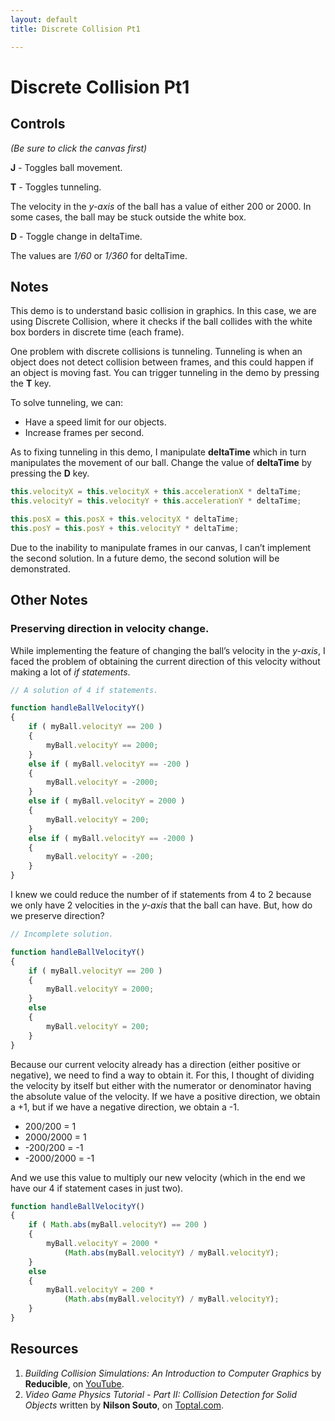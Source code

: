 ```yaml
---
layout: default
title: Discrete Collision Pt1

---
```


# Discrete Collision Pt1

<html>
<canvas id = "gameCanvas" width = "740" height = "480"></canvas>
    <script type = "application/javascript" src = "/assets/js/discreteCollision.js"> </script>
</html>

## Controls
_(Be sure to click the canvas first)_

**J** - Toggles ball movement.

**T** - Toggles tunneling.

The velocity in the _y-axis_ of the ball has a value of either 200 or 2000.
In some cases, the ball may be stuck outside the white box.

**D** - Toggle change in deltaTime. 

The values are _1/60_ or _1/360_ for deltaTime.

## Notes
This demo is to understand basic collision in graphics. In this case, we are using Discrete
Collision, where it checks if the ball collides with the white box borders in discrete time
(each frame).

One problem with discrete collisions is tunneling. Tunneling is when an object does not detect
collision between frames, and this could happen if an object is moving fast. You can trigger
tunneling in the demo by pressing the **T** key.

To solve tunneling, we can:
* Have a speed limit for our objects.
* Increase frames per second.

As to fixing tunneling in this demo, I manipulate **deltaTime** which in turn manipulates the
movement of our ball. Change the value of **deltaTime** by pressing the **D** key.

``` js
this.velocityX = this.velocityX + this.accelerationX * deltaTime;
this.velocityY = this.velocityY + this.accelerationY * deltaTime;

this.posX = this.posX + this.velocityX * deltaTime;
this.posY = this.posY + this.velocityY * deltaTime;
```

Due to the inability to manipulate frames in our canvas, I can’t implement the second solution.
In a future demo, the second solution will be demonstrated.


## Other Notes
### Preserving direction in velocity change.
While implementing the feature of changing the ball’s velocity in the _y-axis_, I faced the
problem of obtaining the current direction of this velocity without making a lot of _if statements_.

``` js
// A solution of 4 if statements.

function handleBallVelocityY()
{
    if ( myBall.velocityY == 200 ) 
    {
        myBall.velocityY == 2000;
    }
    else if ( myBall.velocityY == -200 )
    {
        myBall.velocityY = -2000;
    } 
    else if ( myBall.velocityY = 2000 )
    {
        myBall.velocityY = 200;
    }
    else if ( myBall.velocityY == -2000 )
    {
        myBall.velocityY = -200;
    }
}
```

I knew we could reduce the number of if statements from 4 to 2 because we only have 2 velocities
in the _y-axis_ that the ball can have. But, how do we preserve direction?

``` js
// Incomplete solution.

function handleBallVelocityY()
{
    if ( myBall.velocityY == 200 )
    {
        myBall.velocityY = 2000;
    }
    else
    {
        myBall.velocityY = 200;
    }
}
```

Because our current velocity already has a direction (either positive or negative),
we need to find a way to obtain it. For this, I thought of dividing the velocity by itself but
either with the numerator or denominator having the absolute value of the velocity. If we have a
positive direction, we obtain a +1, but if we have a negative direction, we obtain a -1. 

* 200/200 = 1
* 2000/2000 = 1
* -200/200 = -1
* -2000/2000 = -1

And we use this value to multiply our new velocity (which in the end we have our 4 if statement 
cases in just two).

``` js
function handleBallVelocityY()
{
    if ( Math.abs(myBall.velocityY) == 200 ) 
    {
        myBall.velocityY = 2000 *
            (Math.abs(myBall.velocityY) / myBall.velocityY);
    }
    else 
    {
        myBall.velocityY = 200 *
            (Math.abs(myBall.velocityY) / myBall.velocityY);
    } 
}
```

## Resources
1. _Building Collision Simulations: An Introduction to Computer Graphics_ by **Reducible**, on [YouTube](https://www.youtube.com/watch?v=eED4bSkYCB8&t).
2. _Video Game Physics Tutorial - Part II: Collision Detection for Solid Objects_ written by **Nilson Souto**, on [Toptal.com](https://www.toptal.com/game/video-game-physics-part-ii-collision-detection-for-solid-objects). 
